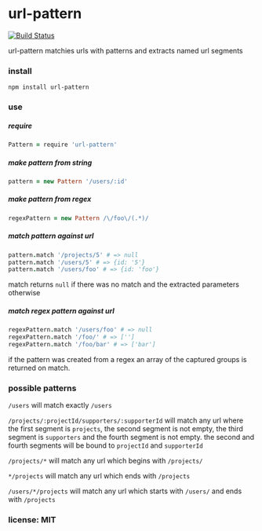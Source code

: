# url-pattern

[![Build Status](https://travis-ci.org/snd/url-pattern.png)](https://travis-ci.org/snd/url-pattern)

url-pattern matchies urls with patterns and extracts named url segments

### install

```
npm install url-pattern
```

### use

##### require

```coffeescript
Pattern = require 'url-pattern'
```

##### make pattern from string

```coffeescript
pattern = new Pattern '/users/:id'
```

##### make pattern from regex

```coffeescript
regexPattern = new Pattern /\/foo\/(.*)/
```

##### match pattern against url

```coffeescript
pattern.match '/projects/5' # => null
pattern.match '/users/5' # => {id: '5'}
pattern.match '/users/foo' # => {id: 'foo'}
```

match returns `null` if there was no match and the extracted parameters otherwise

##### match regex pattern against url

```coffeescript
regexPattern.match '/users/foo' # => null
regexPattern.match '/foo/' # => ['']
regexPattern.match '/foo/bar' # => ['bar']
```

if the pattern was created from a regex an array of the captured groups is returned on match.

### possible patterns

`/users` will match exactly `/users`

`/projects/:projectId/supporters/:supporterId` will match any url where the first
segment is `projects`, the second segment is not empty, the third segment is
`supporters` and the fourth segment is not empty. the second and fourth segments will be bound
to `projectId` and `supporterId`

`/projects/*` will match any url which begins with `/projects/`

`*/projects` will match any url which ends with `/projects`

`/users/*/projects` will match any url which starts with `/users/` and ends with `/projects`

### license: MIT

